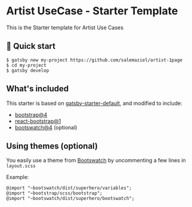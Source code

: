 # Artist UseCase - Starter Template 

This is the Starter template for Artist Use Cases


## 🚀 Quick start

```
$ gatsby new my-project https://github.com/salemaziel/artist-1page
$ cd my-project
$ gatsby develop
```

## What's included

This starter is based on [gatsby-starter-default](https://github.com/gatsbyjs/gatsby-starter-default), and modified to include:

* [bootstrap@4](https://www.npmjs.com/package/bootstrap)
* [react-bootstrap@1](https://www.npmjs.com/package/bootstrap)
* [bootswatch@4](https://www.npmjs.com/package/bootswatch) (optional)

## Using themes (optional)

You easily use a theme from [Bootswatch](https://www.bootswatch.com) by uncommenting a few lines in `layout.scss`

Example:

```
@import "~bootswatch/dist/superhero/variables";
@import "~bootstrap/scss/bootstrap";
@import "~bootswatch/dist/superhero/bootswatch";
```


